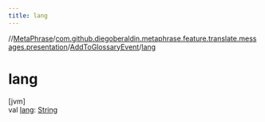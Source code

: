 ```yaml
---
title: lang
---
```

//[MetaPhrase](../../../index.html)/[com.github.diegoberaldin.metaphrase.feature.translate.messages.presentation](../index.html)/[AddToGlossaryEvent](index.html)/[lang](lang.html)



# lang



[jvm]\
val [lang](lang.html): [String](https://kotlinlang.org/api/latest/jvm/stdlib/kotlin/-string/index.html)




